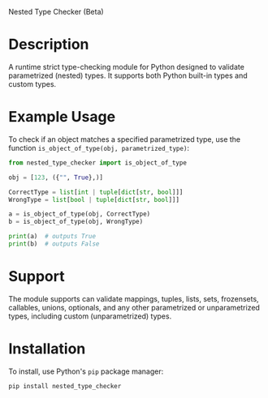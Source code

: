 Nested Type Checker (Beta)

# Description

A runtime strict type-checking module for Python designed to validate parametrized (nested) types.
It supports both Python built-in types and custom types.

# Example Usage

To check if an object matches a specified parametrized type, use the function
`is_object_of_type(obj, parametrized_type)`:

```python
from nested_type_checker import is_object_of_type

obj = [123, ({"", True},)]

CorrectType = list[int | tuple[dict[str, bool]]]
WrongType = list[bool | tuple[dict[str, bool]]]

a = is_object_of_type(obj, CorrectType)
b = is_object_of_type(obj, WrongType)

print(a)  # outputs True
print(b)  # outputs False
```

# Support

The module supports can validate mappings, tuples, lists, sets, frozensets, callables, unions, optionals, and any other parametrized or unparametrized types, including custom (unparametrized) types.

# Installation

To install, use Python's `pip` package manager:

```sh
pip install nested_type_checker
```
